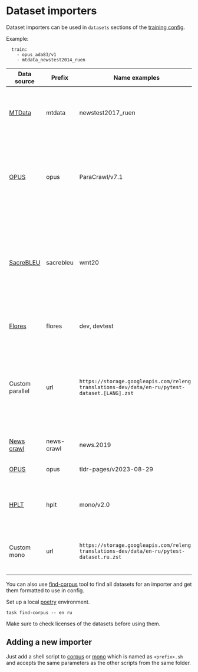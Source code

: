 # Dataset importers

Dataset importers can be used in `datasets` sections of the [training config](https://github.com/mozilla/translations/tree/main/configs/config.test.yml).

Example:
```
  train:
    - opus_ada83/v1
    - mtdata_newstest2014_ruen
```

Data source | Prefix     | Name examples | Type | Comments
--- |------------| --- | ---| ---
[MTData](https://github.com/thammegowda/mtdata) | mtdata     | newstest2017_ruen | corpus | Supports many datasets. Run `mtdata list -l ru-en` to see datasets for a specific language pair.
[OPUS](opus.nlpl.eu/) | opus       | ParaCrawl/v7.1 | corpus | Many open source datasets. Go to the website, choose a language pair, check links under Moses column to see what names and version is used in a link.
[SacreBLEU](https://github.com/mjpost/sacrebleu) | sacrebleu  | wmt20 | corpus | Official evaluation datasets available in SacreBLEU tool. Recommended to use in `datasets:test` config section. Look up supported datasets and language pairs in `sacrebleu.dataset` python module.
[Flores](https://github.com/facebookresearch/flores) | flores     | dev, devtest | corpus | Evaluation dataset from Facebook that supports 100 languages.
Custom parallel | url        | `https://storage.googleapis.com/releng-translations-dev/data/en-ru/pytest-dataset.[LANG].zst` | corpus | A custom zst compressed parallel dataset, for instance uploaded to GCS. The language pairs should be split into two files. the `[LANG]` will be replaced with the `to` and `from` language codes.
[News crawl](http://data.statmt.org/news-crawl) | news-crawl | news.2019 | mono | Monolingual news datasets from [WMT](https://www.statmt.org/wmt21/translation-task.html)
[OPUS](opus.nlpl.eu/) | opus       | tldr-pages/v2023-08-29 | mono | Monolingual dataset from OPUS.
[HPLT](https://hplt-project.org/datasets/v2.0) | hplt       | mono/v2.0 | mono | HPLT monolingual corpus (mostly from Internet Archive, but also from Common Crawl).
Custom mono | url        | `https://storage.googleapis.com/releng-translations-dev/data/en-ru/pytest-dataset.ru.zst` | mono | A custom zst compressed monolingual dataset, for instance uploaded to GCS.

You can also use [find-corpus](https://github.com/mozilla/translations/tree/main/pipeline/utils/find-corpus.py) tool to find all datasets for an importer and get them formatted to use in config.

Set up a local [poetry](https://python-poetry.org/) environment.
```
task find-corpus -- en ru
```
Make sure to check licenses of the datasets before using them.

## Adding a new importer

Just add a shell script to [corpus](https://github.com/mozilla/translations/tree/main/pipeline/data/importers/corpus) or [mono](https://github.com/mozilla/translations/tree/main/pipeline/data/importers/mono) which is named as `<prefix>.sh` 
and accepts the same parameters as the other scripts from the same folder.
